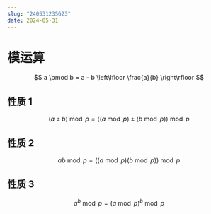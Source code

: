 ```yaml
---
slug: "240531235623"
date: 2024-05-31
---
```


# 模运算

$$
a \bmod b = a - b \left\lfloor \frac{a}{b} \right\rfloor
$$


## 性质 1

$$
(a \pm b) \bmod p = ((a \bmod p) \pm (b \bmod p)) \bmod p
$$


## 性质 2


$$
ab \bmod p = ((a \bmod p)(b \bmod p)) \bmod p
$$


## 性质 3

$$
a^b \bmod p = (a \bmod p)^b \bmod p
$$


